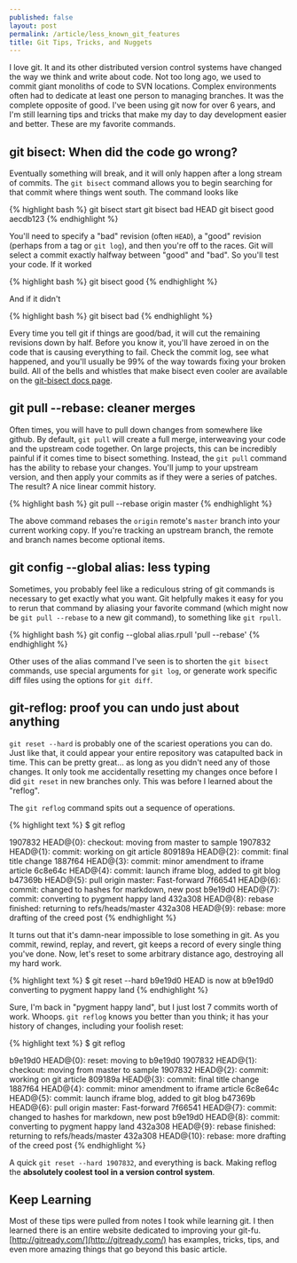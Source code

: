 ```yaml
---
published: false
layout: post
permalink: /article/less_known_git_features
title: Git Tips, Tricks, and Nuggets
---
```


I love git. It and its other distributed version control systems have changed the way we think and write about code. Not too long ago, we used to commit giant monoliths of code to SVN locations. Complex environments often had to dedicate at least one person to managing branches. It was the complete opposite of good. I've been using git now for over 6 years, and I'm still learning tips and tricks that make my day to day development easier and better. These are my favorite commands.

## git bisect: When did the code go wrong?
Eventually something will break, and it will only happen after a long stream of commits. The `git bisect` command allows you to begin searching for that commit where things went south. The command looks like

{% highlight bash %}
git bisect start
git bisect bad HEAD
git bisect good aecdb123
{% endhighlight %}

You'll need to specify a "bad" revision (often `HEAD`), a "good" revision (perhaps from a tag or `git log`), and then you're off to the races. Git will select a commit exactly halfway between "good" and "bad". So you'll test your code. If it worked

{% highlight bash %}
git bisect good
{% endhighlight %}

And if it didn't

{% highlight bash %}
git bisect bad
{% endhighlight %}

Every time you tell git if things are good/bad, it will cut the remaining revisions down by half. Before you know it, you'll have zeroed in on the code that is causing everything to fail. Check the commit log, see what happened, and you'll usually be 99% of the way towards fixing your broken build. All of the bells and whistles that make bisect even cooler are available on the [git-bisect docs page](http://www.kernel.org/pub/software/scm/git/docs/git-bisect.html).

## git pull --rebase: cleaner merges
Often times, you will have to pull down changes from somewhere like github. By default, `git pull` will create a full merge, interweaving your code and the upstream code together. On large projects, this can be incredibly painful if it comes time to bisect something. Instead, the `git pull` command has the ability to rebase your changes. You'll jump to your upstream version, and then apply your commits as if they were a series of patches. The result? A nice linear commit history.

{% highlight bash %}
git pull --rebase origin master
{% endhighlight %}

The above command rebases the `origin` remote's `master` branch into your current working copy. If you're tracking an upstream branch, the remote and branch names become optional items.

## git config --global alias: less typing
Sometimes, you probably feel like a rediculous string of git commands is necessary to get exactly what you want. Git helpfully makes it easy for you to rerun that command by aliasing your favorite command (which might now be `git pull --rebase` to a new git command), to something like `git rpull`.

{% highlight bash %}
git config --global alias.rpull 'pull --rebase'
{% endhighlight %}

Other uses of the alias command I've seen is to shorten the `git bisect` commands, use special arguments for `git log`, or generate work specific diff files using the options for `git diff`.

## git-reflog: proof you can undo just about anything
`git reset --hard` is probably one of the scariest operations you can do. Just like that, it could appear your entire repository was catapulted back in time. This can be pretty great... as long as you didn't need any of those changes. It only took me accidentally resetting my changes once before I did `git reset` in new branches only. This was before I learned about the "reflog".

The `git reflog` command spits out a sequence of operations.

{% highlight text %}
$ git reflog

1907832 HEAD@{0}: checkout: moving from master to sample
1907832 HEAD@{1}: commit: working on git article
809189a HEAD@{2}: commit: final title change
1887f64 HEAD@{3}: commit: minor amendment to iframe article
6c8e64c HEAD@{4}: commit: launch iframe blog, added to git blog
b47369b HEAD@{5}: pull origin master: Fast-forward
7f66541 HEAD@{6}: commit: changed to hashes for markdown, new post
b9e19d0 HEAD@{7}: commit: converting to pygment happy land
432a308 HEAD@{8}: rebase finished: returning to refs/heads/master
432a308 HEAD@{9}: rebase: more drafting of the creed post
{% endhighlight %}

It turns out that it's damn-near impossible to lose something in git. As you commit, rewind, replay, and revert, git keeps a record of every single thing you've done. Now, let's reset to some arbitrary distance ago, destroying all my hard work.

{% highlight text %}
$ git reset --hard b9e19d0
HEAD is now at b9e19d0 converting to pygment happy land
{% endhighlight %}

Sure, I'm back in "pygment happy land", but I just lost 7 commits worth of work. Whoops. `git reflog` knows you better than you think; it has your history of changes, including your foolish reset:

{% highlight text %}
$ git reflog

b9e19d0 HEAD@{0}: reset: moving to b9e19d0
1907832 HEAD@{1}: checkout: moving from master to sample
1907832 HEAD@{2}: commit: working on git article
809189a HEAD@{3}: commit: final title change
1887f64 HEAD@{4}: commit: minor amendment to iframe article
6c8e64c HEAD@{5}: commit: launch iframe blog, added to git blog
b47369b HEAD@{6}: pull origin master: Fast-forward
7f66541 HEAD@{7}: commit: changed to hashes for markdown, new post
b9e19d0 HEAD@{8}: commit: converting to pygment happy land
432a308 HEAD@{9}: rebase finished: returning to refs/heads/master
432a308 HEAD@{10}: rebase: more drafting of the creed post
{% endhighlight %}

A quick `git reset --hard 1907832`, and everything is back. Making reflog the **absolutely coolest tool in a version control system**.

## Keep Learning
Most of these tips were pulled from notes I took while learning git. I then learned there is an entire website dedicated to improving your git-fu. [http://gitready.com/](http://gitready.com/) has examples, tricks, tips, and even more amazing things that go beyond this basic article.